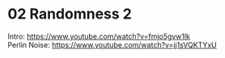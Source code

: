 
# 02 Randomness 2
  
Intro: https://www.youtube.com/watch?v=fmjo5gvw1lk  
Perlin Noise: https://www.youtube.com/watch?v=jj1sVQKTYxU  

